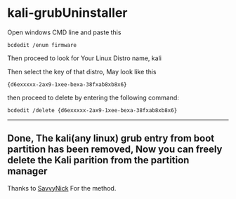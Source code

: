 # kali-grubUninstaller

Open windows CMD line and paste this

` bcdedit /enum firmware `

Then proceed to look for Your Linux Distro name, kali

Then select the key of that distro, May look like this

` {d6exxxxx-2ax9-1xee-bexa-38fxab8xb8x6} `

then proceed to delete by entering the following command:

` bcdedit /delete {d6exxxxx-2ax9-1xee-bexa-38fxab8xb8x6} `

<hr>

## Done, The kali(any linux) grub entry from boot partition has been removed, Now you can freely delete the Kali parition from the partition manager

Thanks to [SavvyNick](https://www.youtube.com/c/savvynik) For the method.
